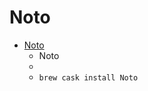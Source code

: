 # Noto
- [Noto](https://www.brunophilipe.com/software/noto/)
  -  Noto
  - 
  - `brew cask install Noto`

